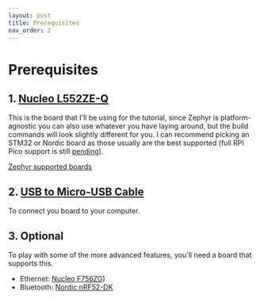 ```yaml
---
layout: post
title: Prerequisites
nav_order: 2
---
```


# Prerequisites

## 1. [Nucleo L552ZE-Q](https://www.st.com/en/evaluation-tools/nucleo-l552ze-q.html)

This is the board that I'll be using for the tutorial, since Zephyr is platform-agnostic you can also use whatever you have laying around, but the build commands will look slightly different for you. I can recommend picking an STM32 or Nordic board as those usually are the best supported (full RPI Pico support is still [pending](https://github.com/zephyrproject-rtos/zephyr/pull/34835)).

[Zephyr supported boards](https://docs.zephyrproject.org/latest/boards/index.html#boards)

## 2. [USB to Micro-USB Cable](https://www.google.com/search?q=micro+usb)

To connect you board to your computer.

## 3. Optional

To play with some of the more advanced features, you'll need a board that supports this.

- Ethernet: [Nucleo F756ZG](https://www.st.com/en/evaluation-tools/nucleo-f756zg.html))
- Bluetooth: [Nordic nRF52-DK](https://www.nordicsemi.com/Products/Development-hardware/nrf52-dk)




